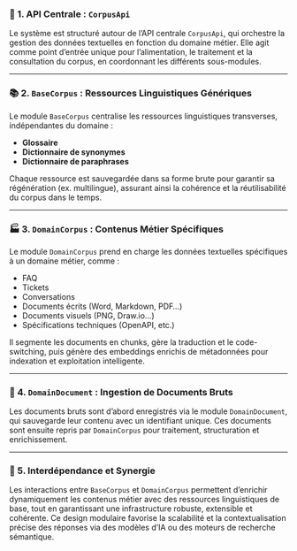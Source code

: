 ### 🧠 1. API Centrale : `CorpusApi`

Le système est structuré autour de l’API centrale `CorpusApi`, qui orchestre la gestion des données textuelles en fonction du domaine métier. Elle agit comme point d’entrée unique pour l’alimentation, le traitement et la consultation du corpus, en coordonnant les différents sous-modules.

---

### 📚 2. `BaseCorpus` : Ressources Linguistiques Génériques

Le module `BaseCorpus` centralise les ressources linguistiques transverses, indépendantes du domaine :

* **Glossaire**
* **Dictionnaire de synonymes**
* **Dictionnaire de paraphrases**

Chaque ressource est sauvegardée dans sa forme brute pour garantir sa régénération (ex. multilingue), assurant ainsi la cohérence et la réutilisabilité du corpus dans le temps.

---

### 🏭 3. `DomainCorpus` : Contenus Métier Spécifiques

Le module `DomainCorpus` prend en charge les données textuelles spécifiques à un domaine métier, comme :

* FAQ
* Tickets
* Conversations
* Documents écrits (Word, Markdown, PDF…)
* Documents visuels (PNG, Draw\.io…)
* Spécifications techniques (OpenAPI, etc.)

Il segmente les documents en chunks, gère la traduction et le code-switching, puis génère des embeddings enrichis de métadonnées pour indexation et exploitation intelligente.

---

### 📝 4. `DomainDocument` : Ingestion de Documents Bruts

Les documents bruts sont d’abord enregistrés via le module `DomainDocument`, qui sauvegarde leur contenu avec un identifiant unique. Ces documents sont ensuite repris par `DomainCorpus` pour traitement, structuration et enrichissement.

---

### 🔁 5. Interdépendance et Synergie

Les interactions entre `BaseCorpus` et `DomainCorpus` permettent d’enrichir dynamiquement les contenus métier avec des ressources linguistiques de base, tout en garantissant une infrastructure robuste, extensible et cohérente. Ce design modulaire favorise la scalabilité et la contextualisation précise des réponses via des modèles d’IA ou des moteurs de recherche sémantique.
